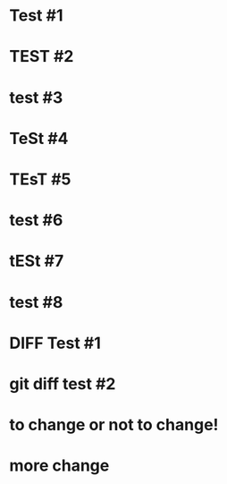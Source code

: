 # Test #1
# TEST #2
# test #3
# TeSt #4
# TEsT #5
# test #6
# tESt #7
# test #8
# DIFF Test #1
# git diff test #2
# to change or not to change!
# more change 



